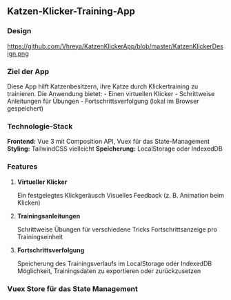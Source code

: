 ## Katzen-Klicker-Training-App

### Design
https://github.com/Vhreya/KatzenKlickerApp/blob/master/KatzenKlickerDesign.png

### Ziel der App
Diese App hilft Katzenbesitzern, ihre Katze durch Klickertraining zu trainieren. Die Anwendung bietet: - Einen virtuellen Klicker - Schrittweise Anleitungen für Übungen - Fortschrittsverfolgung (lokal im Browser gespeichert)

### Technologie-Stack
 **Frontend:** Vue 3 mit Composition API, Vuex für das State-Management
 **Styling:** TailwindCSS vielleicht
 **Speicherung:** LocalStorage oder IndexedDB

### Features
1. **Virtueller Klicker**

    Ein festgelegtes Klickgeräusch
    Visuelles Feedback (z. B. Animation beim Klicken)

2. **Trainingsanleitungen**

    Schrittweise Übungen für verschiedene Tricks
    Fortschrittsanzeige pro Trainingseinheit

3. **Fortschrittsverfolgung**

    Speicherung des Trainingsverlaufs im LocalStorage oder IndexedDB
    Möglichkeit, Trainingsdaten zu exportieren oder zurückzusetzen

### Vuex Store für das State Management
